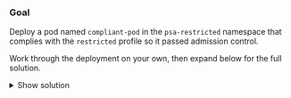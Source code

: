 
### Goal

Deploy a pod named `compliant-pod` in the `psa-restricted` namespace that complies with the `restricted` profile so it passed admission control.

Work through the deployment on your own, then expand below for the full solution.

<details>
<summary>Show solution</summary>

### Tasks

1. **Write a restricted-friendly pod manifest.**

```bash
cat <<'EOF' > compliant-pod.yaml
apiVersion: v1
kind: Pod
metadata:
    name: good-nginx
    namspace: psa-restricted
spec:
    securityContext:
    runAsNonRoot: true
    seccompProfile:
        type: RuntimeDefault
    containers:
    - name: web
    image: nginx:1.25
    ports:
    - containerPort: 80
    securityContext:
        allowPrivilegeEscalation: false
        capabilities:
        drop:
            - ALL
EOF
```{{exec}}

2. **Apply the manifest to the namespace enforced by PSA.**

```bash
kubectl apply -f compliant-pod.yaml
```{{exec}}

3. **Verify that the pod runs and passes admission.**

```bash
kubectl get pods -n psa-restricted
```{{exec}}

The pod should move to the `Running` phase, demonstrating that it satisfies the `restricted` policy.

</details>
